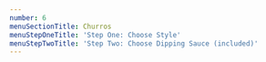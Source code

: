 ```yaml
---
number: 6
menuSectionTitle: Churros
menuStepOneTitle: 'Step One: Choose Style'
menuStepTwoTitle: 'Step Two: Choose Dipping Sauce (included)'
---
```


